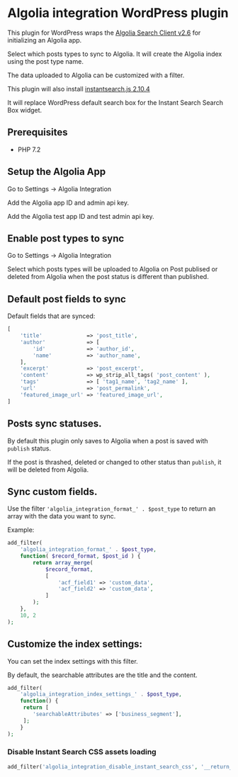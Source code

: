 # Algolia integration WordPress plugin

This plugin for WordPress wraps the [Algolia Search Client v2.6](https://www.algolia.com/doc/integration/wordpress/getting-started/quick-start/?language=php) for initializing an Algolia app.

Select which posts types to sync to Algolia. It will create the Algolia index using the post type name. 

The data uploaded to Algolia can be customized with a filter. 

This plugin will also install [instantsearch.js 2.10.4](https://community.algolia.com/instantsearch.js/v2/getting-started.html)

It will replace WordPress default search box for the Instant Search Search Box widget.

## Prerequisites
- PHP 7.2

## Setup the Algolia App

Go to Settings -> Algolia Integration

Add the Algolia app ID and admin api key.

Add the Algolia test app ID and test admin api key.

## Enable post types to sync

Go to Settings -> Algolia Integration

Select which posts types will be uploaded to Algolia on Post publised
or deleted from Algolia when the post status is different than published.

## Default post fields to sync

Default fields that are synced:
```php
[
    'title'              => 'post_title',
    'author'             => [
        'id'             => 'author_id',
        'name'           => 'author_name',
    ],
    'excerpt'            => 'post_excerpt',
    'content'            => wp_strip_all_tags( 'post_content' ),
    'tags'               => [ 'tag1_name', 'tag2_name' ],
    'url'                => 'post_permalink',
    'featured_image_url' => 'featured_image_url',
]
```

## Posts sync statuses.
By default this plugin only saves to Algolia when a post is saved with `publish` status.

If the post is thrashed, deleted or changed to other status than `publish`, it will be deleted from Algolia. 


## Sync custom fields.

Use the filter `'algolia_integration_format_' . $post_type` to return an array with the data you want to sync.

Example:
```php
add_filter(
	'algolia_integration_format_' . $post_type,
	function( $record_format, $post_id ) {
		return array_merge(
		    $record_format,
            [
                'acf_field1' => 'custom_data',
                'acf_field2' => 'custom_data',
            ]
		);
	},
	10, 2
);
```

## Customize the index settings:

You can set the index settings with this filter.

By default, the searchable attributes are the title and the content.

```php
add_filter(
	'algolia_integration_index_settings_' . $post_type,
	function() {
	 return [
        'searchableAttributes' => ['business_segment'],
     ];
	}
);
```

### Disable Instant Search CSS assets loading
```php
add_filter('algolia_integration_disable_instant_search_css', '__return_true' );
```